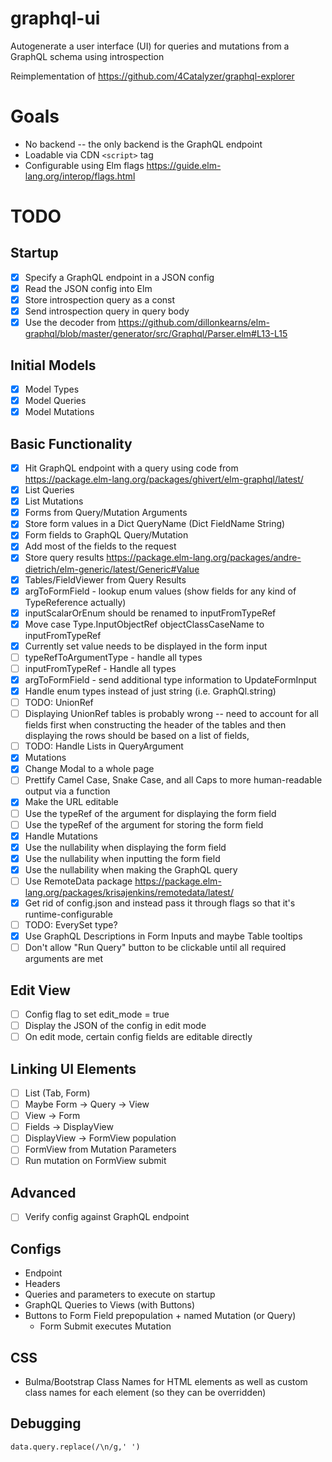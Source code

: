 # graphql-ui
Autogenerate a user interface (UI) for queries and mutations from a GraphQL schema using introspection

Reimplementation of https://github.com/4Catalyzer/graphql-explorer

# Goals
- No backend -- the only backend is the GraphQL endpoint
- Loadable via CDN `<script>` tag 
- Configurable using Elm flags https://guide.elm-lang.org/interop/flags.html

# TODO

## Startup
- [x] Specify a GraphQL endpoint in a JSON config
- [x] Read the JSON config into Elm
- [x] Store introspection query as a const
- [x] Send introspection query in query body
- [x] Use the decoder from https://github.com/dillonkearns/elm-graphql/blob/master/generator/src/Graphql/Parser.elm#L13-L15

## Initial Models
- [x] Model Types
- [x] Model Queries
- [x] Model Mutations

## Basic Functionality
- [x] Hit GraphQL endpoint with a query using code from https://package.elm-lang.org/packages/ghivert/elm-graphql/latest/
- [x] List Queries
- [x] List Mutations
- [x] Forms from Query/Mutation Arguments
- [x] Store form values in a Dict QueryName (Dict FieldName String)
- [x] Form fields to GraphQL Query/Mutation
- [x] Add most of the fields to the request
- [x] Store query results https://package.elm-lang.org/packages/andre-dietrich/elm-generic/latest/Generic#Value
- [x] Tables/FieldViewer from Query Results
- [x] argToFormField - lookup enum values (show fields for any kind of TypeReference actually)
- [x] inputScalarOrEnum should be renamed to inputFromTypeRef
- [x] Move case Type.InputObjectRef objectClassCaseName to inputFromTypeRef
- [x] Currently set value needs to be displayed in the form input
- [ ] typeRefToArgumentType - handle all types
- [ ] inputFromTypeRef - Handle all types
- [x] argToFormField - send additional type information to UpdateFormInput
- [x] Handle enum types instead of just string (i.e. GraphQl.string) 
- [ ] TODO: UnionRef
- [ ] Displaying UnionRef tables is probably wrong -- need to account for all fields first when constructing the header of the tables and then displaying the rows should be based on a list of fields, 
- [ ] TODO: Handle Lists in QueryArgument
- [x] Mutations
- [x] Change Modal to a whole page
- [ ] Prettify Camel Case, Snake Case, and all Caps to more human-readable output via a function 
- [x] Make the URL editable
- [ ] Use the typeRef of the argument for displaying the form field
- [ ] Use the typeRef of the argument for storing the form field
- [x] Handle Mutations
- [x] Use the nullability when displaying the form field
- [x] Use the nullability when inputting the form field
- [x] Use the nullability when making the GraphQL query
- [ ] Use RemoteData package https://package.elm-lang.org/packages/krisajenkins/remotedata/latest/
- [x] Get rid of config.json and instead pass it through flags so that it's runtime-configurable
- [ ] TODO: EverySet type?
- [x] Use GraphQL Descriptions in Form Inputs and maybe Table tooltips
- [ ] Don't allow "Run Query" button to be clickable until all required arguments are met

## Edit View
- [ ] Config flag to set edit_mode = true
- [ ] Display the JSON of the config in edit mode
- [ ] On edit mode, certain config fields are editable directly

## Linking UI Elements
- [ ] List (Tab, Form)
- [ ] Maybe Form -> Query -> View
- [ ] View -> Form
- [ ] Fields -> DisplayView
- [ ] DisplayView -> FormView population
- [ ] FormView from Mutation Parameters
- [ ] Run mutation on FormView submit

## Advanced
- [ ] Verify config against GraphQL endpoint

## Configs
- Endpoint
- Headers
- Queries and parameters to execute on startup
- GraphQL Queries to Views (with Buttons)
- Buttons to Form Field prepopulation + named Mutation (or Query)
    - Form Submit executes Mutation

## CSS
- Bulma/Bootstrap Class Names for HTML elements as well as custom class names for each element (so they can be overridden)

## Debugging
```
data.query.replace(/\n/g,' ')
```